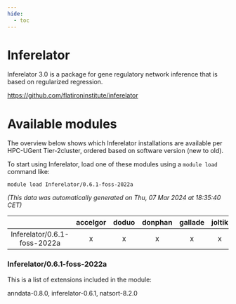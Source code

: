 ```yaml
---
hide:
  - toc
---
```


Inferelator
===========


Inferelator 3.0 is a package for gene regulatory network inference that is based on regularized regression.

https://github.com/flatironinstitute/inferelator
# Available modules


The overview below shows which Inferelator installations are available per HPC-UGent Tier-2cluster, ordered based on software version (new to old).

To start using Inferelator, load one of these modules using a `module load` command like:

```shell
module load Inferelator/0.6.1-foss-2022a
```

*(This data was automatically generated on Thu, 07 Mar 2024 at 18:35:40 CET)*  

| |accelgor|doduo|donphan|gallade|joltik|skitty|
| :---: | :---: | :---: | :---: | :---: | :---: | :---: |
|Inferelator/0.6.1-foss-2022a|x|x|x|x|x|x|


### Inferelator/0.6.1-foss-2022a

This is a list of extensions included in the module:

anndata-0.8.0, inferelator-0.6.1, natsort-8.2.0